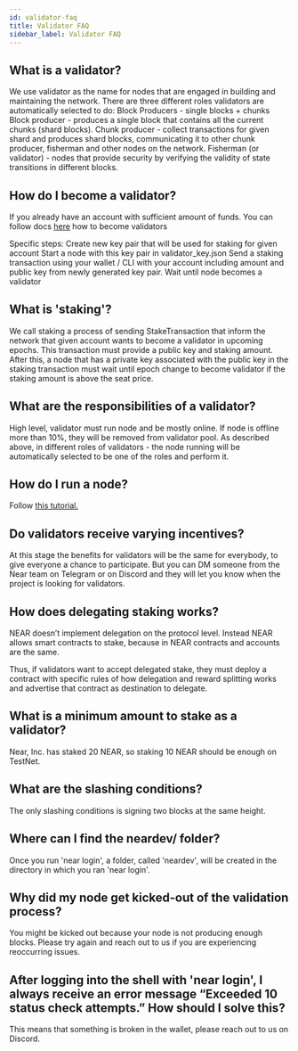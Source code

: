 ```yaml
---
id: validator-faq
title: Validator FAQ
sidebar_label: Validator FAQ
---
```


## What is a validator?

We use validator as the name for nodes that are engaged in building and maintaining the network. There are three different roles validators are automatically selected to do:
Block Producers - single blocks + chunks
Block producer - produces a single block that contains all the current chunks (shard blocks).
Chunk producer - collect transactions for given shard and produces shard blocks, communicating it to other chunk producer, fisherman and other nodes on the network.
Fisherman (or validator) - nodes that provide security by verifying the validity of state transitions in different blocks.

## How do I become a validator?

If you already have an account with sufficient amount of funds.
You can follow docs [here](local-setup/running-testnet.md) how to become validators

Specific steps:
Create new key pair that will be used for staking for given account
Start a node with this key pair in validator_key.json
Send a staking transaction using your wallet / CLI with your account including amount and public key from newly generated key pair.
Wait until node becomes a validator

## What is 'staking'?

We call staking a process of sending StakeTransaction that inform the network that given account wants to become a validator in upcoming epochs. This transaction must provide a public key and staking amount.
After this, a node that has a private key associated with the public key in the staking transaction must wait until epoch change to become validator if the staking amount is above the seat price.

## What are the responsibilities of a validator?

High level, validator must run node and be mostly online. If node is offline more than 10%, they will be removed from validator pool.
As described above, in different roles of validators - the node running will be automatically selected to be one of the roles and perform it.

## How do I run a node?

Follow [this tutorial.](local-setup/running-testnet.md)

## Do validators receive varying incentives?

At this stage the benefits for validators will be the same for everybody, to give everyone a chance to participate. But you can DM someone from the Near team on Telegram or on Discord and they will let you know when the project is looking for validators.

## How does delegating staking works?

NEAR doesn’t implement delegation on the protocol level.
Instead NEAR allows smart contracts to stake, because in NEAR contracts and accounts are the same.

Thus, if validators want to accept delegated stake, they must deploy a contract with specific rules of how delegation and reward splitting works and advertise that contract as destination to delegate.

## What is a minimum amount to stake as a validator?

Near, Inc. has staked 20 NEAR, so staking 10 NEAR should be enough on TestNet.

## What are the slashing conditions?

The only slashing conditions is signing two blocks at the same height.

## Where can I find the neardev/ folder?

Once you run 'near login', a folder, called 'neardev', will be created in the directory in which you ran 'near login'.

## Why did my node get kicked-out of the validation process?

You might be kicked out because your node is not producing enough blocks. Please try again and reach out to us if you are experiencing reoccurring issues.

## After logging into the shell with 'near login', I always receive an error message “Exceeded 10 status check attempts.” How should I solve this?

This means that something is broken in the wallet, please reach out to us on Discord.
